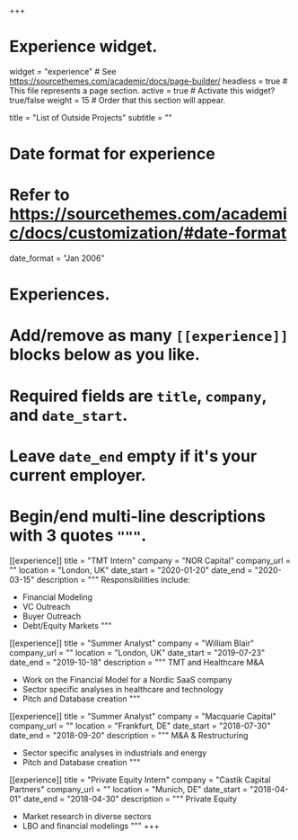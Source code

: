 +++
# Experience widget.
widget = "experience"  # See https://sourcethemes.com/academic/docs/page-builder/
headless = true  # This file represents a page section.
active = true  # Activate this widget? true/false
weight = 15  # Order that this section will appear.

title = "List of Outside Projects"
subtitle = ""

# Date format for experience
#   Refer to https://sourcethemes.com/academic/docs/customization/#date-format
date_format = "Jan 2006"

# Experiences.
#   Add/remove as many `[[experience]]` blocks below as you like.
#   Required fields are `title`, `company`, and `date_start`.
#   Leave `date_end` empty if it's your current employer.
#   Begin/end multi-line descriptions with 3 quotes `"""`.
[[experience]]
  title = "TMT Intern"
  company = "NOR Capital"
  company_url = ""
  location = "London, UK"
  date_start = "2020-01-20"
  date_end = "2020-03-15"
  description = """
  Responsibilities include:
  
  * Financial Modeling
  * VC Outreach
  * Buyer Outreach
  * Debt/Equity Markets
  """

[[experience]]
  title = "Summer Analyst"
  company = "William Blair"
  company_url = ""
  location = "London, UK"
  date_start = "2019-07-23"
  date_end = "2019-10-18"
  description = """
  TMT and Healthcare M&A
  * Work on the Financial Model for a Nordic SaaS company
  * Sector specific analyses in healthcare and technology
  * Pitch and Database creation
  """

[[experience]]
  title = "Summer Analyst"
  company = "Macquarie Capital"
  company_url = ""
  location = "Frankfurt, DE"
  date_start = "2018-07-30"
  date_end = "2018-09-20"
  description = """
  M&A & Restructuring
  * Sector specific analyses in industrials and energy
  * Pitch and Database creation
  """
  
  [[experience]]
  title = "Private Equity Intern"
  company = "Castik Capital Partners"
  company_url = ""
  location = "Munich, DE"
  date_start = "2018-04-01"
  date_end = "2018-04-30"
  description = """
  Private Equity
  * Market research in diverse sectors
  * LBO and financial modelings
  """
+++
